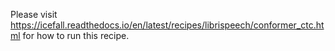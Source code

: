 
Please visit
<https://icefall.readthedocs.io/en/latest/recipes/librispeech/conformer_ctc.html>
for how to run this recipe.
